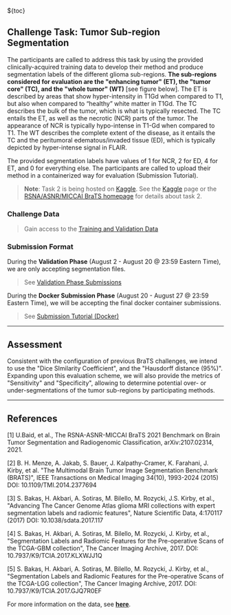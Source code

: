 <!-- markdownlint-disable no-missing-space-atx -->
<!-- markdownlint-disable-next-line first-line-h1 -->
${toc}

## **Challenge Task: Tumor Sub-region Segmentation**

The participants are called to address this task by using the provided clinically-acquired training data to develop their method and produce segmentation labels of the different glioma sub-regions. **The sub-regions considered for evaluation are the "enhancing tumor" (ET), the "tumor core" (TC), and the "whole tumor" (WT)** [see figure below]. The ET is described by areas that show hyper-intensity in T1Gd when compared to T1, but also when compared to “healthy” white matter in T1Gd. The TC describes the bulk of the tumor, which is what is typically resected. The TC entails the ET, as well as the necrotic (NCR) parts of the tumor. The appearance of NCR is typically hypo-intense in T1-Gd when compared to T1. The WT describes the complete extent of the disease, as it entails the TC and the peritumoral edematous/invaded tissue (ED), which is typically depicted by hyper-intense signal in FLAIR.

The provided segmentation labels have values of 1 for NCR, 2 for ED, 4 for ET, and 0 for everything else.
The participants are called to upload their method in a containerized way for evaluation (Submission Tutorial).

> **Note**: Task 2 is being hosted on [Kaggle](https://www.kaggle.com/c/rsna-miccai-brain-tumor-radiogenomic-classification/overview). See the [Kaggle](https://www.kaggle.com/c/rsna-miccai-brain-tumor-radiogenomic-classification/overview) page or the [RSNA/ASNR/MICCAI BraTS homepage](https://www.med.upenn.edu/cbica/brats2021/) for details about task 2.

### Challenge Data

> Gain access to the [Training and Validation Data](#!Synapse:syn25829070/wiki/610873)

### Submission Format

During the **Validation Phase** (August 2 - August 20 @ 23:59 Eastern Time), we are only accepting segmentation files.
> See [Validation Phase Submissions](#!Synapse:syn25829070/wiki/612082)

During the **Docker Submission Phase** (August 20 - August 27 @ 23:59 Eastern Time), we will be accepting the final docker container submissions.
> See [Submission Tutorial (Docker)](#!Synapse:syn2582970/wiki/611105)

---

## **Assessment**

Consistent with the configuration of previous BraTS challenges, we intend to use the "Dice SImilarity Coefficient", and the "Hausdorff distance (95%)". Expanding upon this evaluation scheme, we will also provide the metrics of "Sensitivity" and "Specificity", allowing to determine potential over- or under-segmentations of the tumor sub-regions by participating methods.

---


## **References**

[1] U.Baid, et al., The RSNA-ASNR-MICCAI BraTS 2021 Benchmark on Brain Tumor Segmentation and Radiogenomic Classification, arXiv:2107.02314, 2021.

[2] B. H. Menze, A. Jakab, S. Bauer, J. Kalpathy-Cramer, K. Farahani, J. Kirby, et al. "The Multimodal Brain Tumor Image Segmentation Benchmark (BRATS)", IEEE Transactions on Medical Imaging 34(10), 1993-2024 (2015) DOI: 10.1109/TMI.2014.2377694 

[3] S. Bakas, H. Akbari, A. Sotiras, M. Bilello, M. Rozycki, J.S. Kirby, et al., "Advancing The Cancer Genome Atlas glioma MRI collections with expert segmentation labels and radiomic features", Nature Scientific Data, 4:170117 (2017) DOI: 10.1038/sdata.2017.117 

[4] S. Bakas, H. Akbari, A. Sotiras, M. Bilello, M. Rozycki, J. Kirby, et al., "Segmentation Labels and Radiomic Features for the Pre-operative Scans of the TCGA-GBM collection", The Cancer Imaging Archive, 2017. DOI: 10.7937/K9/TCIA.2017.KLXWJJ1Q

[5] S. Bakas, H. Akbari, A. Sotiras, M. Bilello, M. Rozycki, J. Kirby, et al., "Segmentation Labels and Radiomic Features for the Pre-operative Scans of the TCGA-LGG collection", The Cancer Imaging Archive, 2017. DOI: 10.7937/K9/TCIA.2017.GJQ7R0EF

For more information on the data, see [**here**](#!Synapse:syn25829070/wiki/611091).
